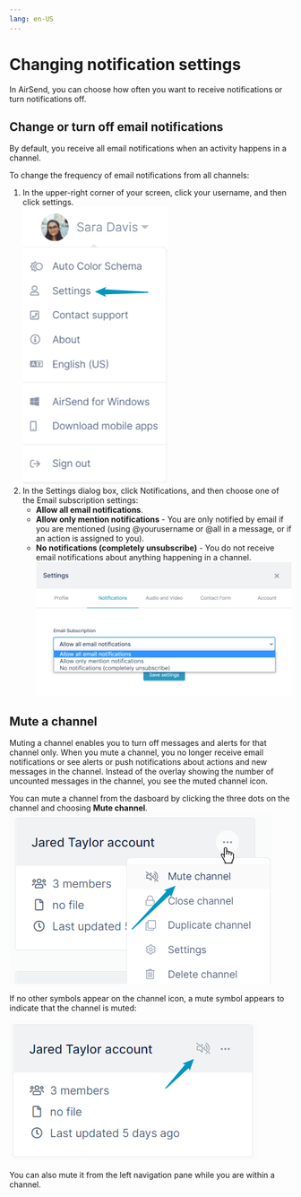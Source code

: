 ```yaml
---
lang: en-US
---
```


# Changing notification settings

In AirSend, you can choose how often you want to receive notifications or turn notifications off.

## Change or turn off email notifications

By default, you receive all email notifications when an activity happens in a channel.  
  
To change the frequency of email notifications from all channels:

1.  In the upper-right corner of your screen, click your username, and then click settings.  
    ![](../assets/using-airsend/changing-notification-settings/as-settings-feb.png)
2.  In the Settings dialog box, click Notifications, and then choose one of the Email subscription settings:
    -   **Allow all email notifications**.
    -   **Allow only mention notifications** - You are only notified by email if you are mentioned (using @yourusername or @all in a message, or if an action is assigned to you). 
    -   **No notifications (completely unsubscribe)** - You do not receive email notifications about anything happening in a channel.  
        ![](../assets/using-airsend/changing-notification-settings/as-change-notif-settings.png)

## Mute a channel 

Muting a channel enables you to turn off messages and alerts for that channel only. When you mute a channel, you no longer receive email notifications or see alerts or push notifications about actions and new messages in the channel. Instead of the overlay showing the number of uncounted messages in the channel, you see the muted channel icon.

You can mute a channel from the dasboard by clicking the three dots on the channel and choosing **Mute channel**.  
![](../assets/using-airsend/changing-notification-settings/as-mute-channel.png)  

If no other symbols appear on the channel icon, a mute symbol appears to indicate that the channel is muted:  
  
![](../assets/using-airsend/changing-notification-settings/as-mute-icon.png)

You can also mute it from the left navigation pane while you are within a channel.